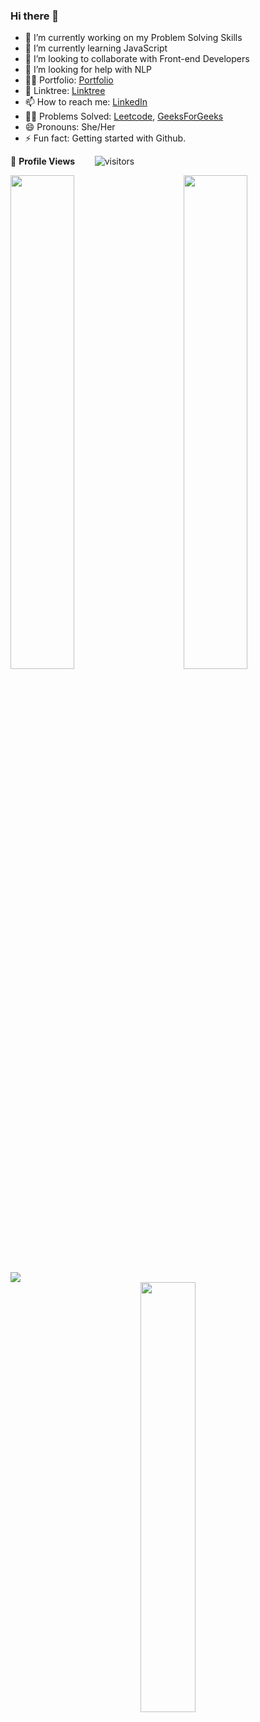 ### Hi there 👋

- 🔭 I’m currently working on my Problem Solving Skills
- 🌱 I’m currently learning JavaScript
- 👯 I’m looking to collaborate with Front-end Developers
- 🤔 I’m looking for help with NLP
- 💁‍♀️ Portfolio: [Portfolio](https://bento.me/praniti-parmar)
- 👾 Linktree: [Linktree](https://linktr.ee/pranitiparmar)
- 📫 How to reach me: [LinkedIn](https://www.linkedin.com/in/praniti-parmar/)
- 👨‍💻 Problems Solved: [Leetcode](https://leetcode.com/ppraniti/), [GeeksForGeeks](https://auth.geeksforgeeks.org/user/ppraniti526/profile)
- 😄 Pronouns: She/Her
- ⚡ Fun fact: Getting started with Github.

🌱 **Profile Views**&nbsp;&nbsp;&nbsp;&nbsp;&nbsp;&nbsp;&nbsp;
![visitors](https://profile-counter.glitch.me/praniti111/count.svg?align=center)

<img  src="https://github-readme-stats.vercel.app/api?username=praniti111&show_icons=true&hide_border=true&theme=tokyonight" width="45%" align="right" >

<img  src="https://github-readme-streak-stats.herokuapp.com/?user=praniti111&hide_border=true&theme=tokyonight" width="45%" >
<br />

<img src="https://activity-graph.herokuapp.com/graph?username=praniti111&bg_color=1F222E&color=F8D866&line=F85D7F&point=FFFFFF&hide_border=false" />

<div align="center">

  <img src="https://github-readme-stats.vercel.app/api/top-langs/?username=praniti111&show_icons=true&theme=radical" width="42%" >
</div>

<br/>

